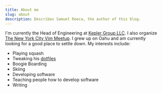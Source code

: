```yaml
---
title: About me
slug: about
description: Describes Samuel Roeca, the author of this blog.
---
```


I'm currently the Head of Engineering at [Kepler Group LLC](https://www.keplergrp.com/). I also organize [The New York City Vim Meetup](https://www.meetup.com/The-New-York-Vim-Meetup). I grew up on Oahu and am currently looking for a good place to settle down. My interests include:

- Playing squash
- Tweaking his [dotfiles](https://github.com/pappasam/dotfiles)
- Boogie Boarding
- Skiing
- Developing software
- Teaching people how to develop software
- Writing
